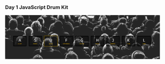 ### Day 1 JavaScript Drum Kit

![](https://github.com/IrinaSpasova/Challenges/blob/main/JavaScript30/01%20-%20JavaScript%20Drum%20Kit/Untitled.png)
